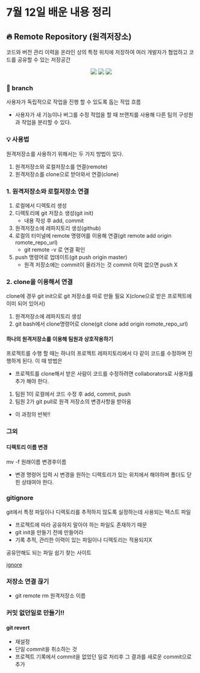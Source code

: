 # 7월 12일 배운 내용 정리

## :fire: Remote Repository (원격저장소)
코드와 버전 관리 이력을 온라인 상의 특정 위치에 저장하여 여러 개발자가 협업하고 코드를 공유할 수 있는 저장공간
<p align="center">
   <img src="https://img.shields.io/badge/github-181717?style=for-the-badge&logo=github&logoColor=white">
   <img src="https://img.shields.io/badge/gitlab-FC6D26?style=for-the-badge&logo=gitlab&logoColor=white">
    <img src="https://img.shields.io/badge/bitbucket-0052CC?style=for-the-badge&logo=bitbucket&logoColor=white">
</p>

### :herb: branch
사용자가 독립적으로 작업을 진행 할 수 있도록 돕는 작업 흐름
- 사용자가 새 기능이나 버그를 수정 적업을 할 때 브랜치를 사용해 다른 팀의 구성원과 작업을 분리할 수 있다.

### :bulb: 사용법
원격저장소를 사용하기 위해서는 두 가지 방법이 있다. 
1. 원격저장소와 로컬저장소를 연결(remote)
2. 원격저장소를 clone으로 받아와서 연결(clone)

### 1. 원격저장소와 로컬저장소 연결
1. 로컬에서 디렉토리 생성
2. 디렉토리에 git 저장소 생성(git init)
    - 내용 작성 후 add, commit
3. 원격저장소에 레파지토리 생성(github)
4. 로컬의 터미널에 remote 명령어를 이용해 연결(git remote add origin romote_repo_url)
    - git remote -v 로 연결 확인
5. push 명령어로 업데이트(git push origin master)
    - 원격 저장소에는 commit이 올라가는 것 commit 이력 없으면 push X

### 2. clone을 이용해서 연결 
clone에 경우 git init으로 git 저장소를 따로 만들 필요 X(clone으로 받은 프로젝트에 이미 되어 있어서)
1. 원격저장소에 레파지토리 생성
2. git bash에서 clone명령어로 clone(git clone add origin romote_repo_url) 

#### 하나의 원격저장소를 이용해 팀원과 상호작용하기
프로젝트를 수행 할 때는 하나의 프로젝트 레파지토리에서 다 같이 코드를 수정하며 진행하게 된다. 이 때 방법은
- 프로젝트를 clone해서 받은 사람이 코드를 수정하려면 collaborators로 사용자를 추가 해야 한다.
1. 팀원 1이 로컬에서 코드 수정 후 add, commit, push
2. 팀원 2가 git pull로 원격 저장소의 변경사항을 받아옴
- 이 과정의 반복!!

### 그외 
#### 디렉토리 이름 변경
mv -f 원래이름 변경후이름
- 변경 명령어 입력 시 변경을 원하는 디렉토리가 있는 위치에서 해야하며 폴더도 닫힌 상태여야 한다.  


### gitignore
git에서 특정 파일이나 디렉토리를 추적하지 않도록 실정하는데 사용되는 텍스트 파일 
- 프로젝트에 따라 공유하지 말아야 하는 파일도 존재하기 때문
- git init을 만들기 전에 만들어라 
- 기록 추적, 관리한 이력이 있는 파일이나 디렉토리는 적용되지X

공유안해도 되는 파일 쉽기 찾는 사이트

[ignore](https://www.toptal.com/developers/gitignore/)

### 저장소 연결 끊기
- git remote rm 원격저장소 이름

### 커밋 없던일로 만들기!!
#### git revert 
- 재설정
- 단일 commit을 취소하는 것
- 프로젝트 기록에서 commit을 없었던 일로 처리후 그 결과를 새로운 commit으로 추가
